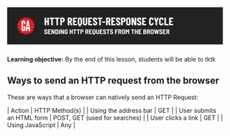 # ![HTTP Request Response Cycle - Sending HTTP Requests From the Browser](./assets/hero.png)

**Learning objective:** By the end of this lesson, students will be able to tktk

## Ways to send an HTTP request from the browser 

These are ways that a browser can natively send an HTTP Request:

| Action | HTTP Method(s) |
| Using the address bar | GET |
| User submits an HTML form | POST, GET (used for searches) |
| User clicks a link | GET |
| Using JavaScript | Any |


